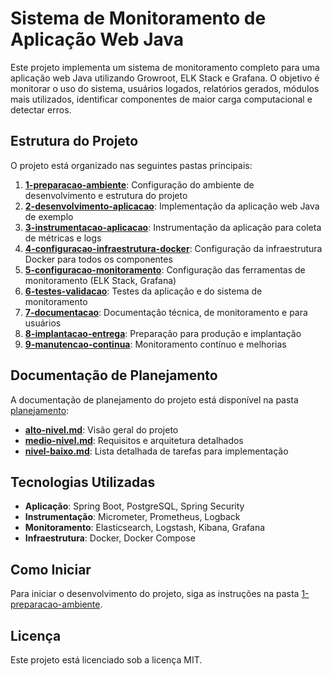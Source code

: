# Sistema de Monitoramento de Aplicação Web Java

Este projeto implementa um sistema de monitoramento completo para uma aplicação web Java utilizando Growroot, ELK Stack e Grafana. O objetivo é monitorar o uso do sistema, usuários logados, relatórios gerados, módulos mais utilizados, identificar componentes de maior carga computacional e detectar erros.

## Estrutura do Projeto

O projeto está organizado nas seguintes pastas principais:

1. **[1-preparacao-ambiente](./1-preparacao-ambiente)**: Configuração do ambiente de desenvolvimento e estrutura do projeto
2. **[2-desenvolvimento-aplicacao](./2-desenvolvimento-aplicacao)**: Implementação da aplicação web Java de exemplo
3. **[3-instrumentacao-aplicacao](./3-instrumentacao-aplicacao)**: Instrumentação da aplicação para coleta de métricas e logs
4. **[4-configuracao-infraestrutura-docker](./4-configuracao-infraestrutura-docker)**: Configuração da infraestrutura Docker para todos os componentes
5. **[5-configuracao-monitoramento](./5-configuracao-monitoramento)**: Configuração das ferramentas de monitoramento (ELK Stack, Grafana)
6. **[6-testes-validacao](./6-testes-validacao)**: Testes da aplicação e do sistema de monitoramento
7. **[7-documentacao](./7-documentacao)**: Documentação técnica, de monitoramento e para usuários
8. **[8-implantacao-entrega](./8-implantacao-entrega)**: Preparação para produção e implantação
9. **[9-manutencao-continua](./9-manutencao-continua)**: Monitoramento contínuo e melhorias

## Documentação de Planejamento

A documentação de planejamento do projeto está disponível na pasta [planejamento](./planejamento):

- **[alto-nivel.md](./planejamento/alto-nivel.md)**: Visão geral do projeto
- **[medio-nivel.md](./planejamento/medio-nivel.md)**: Requisitos e arquitetura detalhados
- **[nivel-baixo.md](./planejamento/nivel-baixo.md)**: Lista detalhada de tarefas para implementação

## Tecnologias Utilizadas

- **Aplicação**: Spring Boot, PostgreSQL, Spring Security
- **Instrumentação**: Micrometer, Prometheus, Logback
- **Monitoramento**: Elasticsearch, Logstash, Kibana, Grafana
- **Infraestrutura**: Docker, Docker Compose

## Como Iniciar

Para iniciar o desenvolvimento do projeto, siga as instruções na pasta [1-preparacao-ambiente](./1-preparacao-ambiente).

## Licença

Este projeto está licenciado sob a licença MIT.
